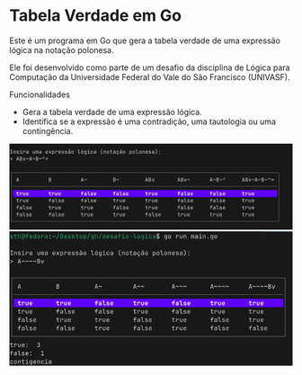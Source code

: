 # Tabela Verdade em Go

Este é um programa em Go que gera a tabela verdade de uma expressão lógica na notação polonesa.

Ele foi desenvolvido como parte de um desafio da disciplina de Lógica para Computação da Universidade Federal do Vale do São Francisco (UNIVASF).


Funcionalidades
- Gera a tabela verdade de uma expressão lógica.
- Identifica se a expressão é uma contradição, uma tautologia ou uma contingência.

![truthtable](https://github.com/sth4rley/desafio-logica/blob/main/screenshots/1.png?raw=true)
![truthtable](https://github.com/sth4rley/desafio-logica/blob/main/screenshots/2.png?raw=true)
